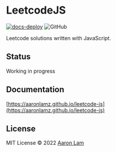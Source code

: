 # LeetcodeJS
[![docs-deploy](https://github.com/aaronlamz/leetcode-js/actions/workflows/docs-deploy.yml/badge.svg)](https://github.com/aaronlamz/leetcode-js/actions/workflows/docs-deploy.yml)
![GitHub](https://img.shields.io/github/license/aaronlamz/leetcode-js?color=%23)

Leetcode solutions written with JavaScript.

## Status
Working in progress

## Documentation
[https://aaronlamz.github.io/leetcode-js](https://aaronlamz.github.io/leetcode-js)
## License
MIT License © 2022 [Aaron Lam](https://github.com/aaronlamz)

